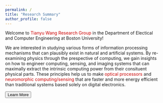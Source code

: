 ```yaml
---
permalink: /
title: "Research Summary"
author_profile: false
---
```


Welcome to <span style="color: #cc0000;">Tianyu Wang Research Group</span> in the Department of Electical and Computer Engineering at Boston University!

We are interested in studying various forms of information processing mechanisms that can plausibly exist in natural and artificial systems. By re-examining physics through the prespective of computing, we gain insights on how to engineer computing, sensing, and imaging systems that can maximally extract the intrinsic computing power from their consituent physical parts. These principles help us to make <span style="color: #cc0000;">optical processors</span> and <span style="color: #cc0000;">neuromorphic computing/sensing</span> that are faster and more energy efficient than traditional systems based solely on digital electronics.

<button name="button" onclick="/research/">Learn More</button>
